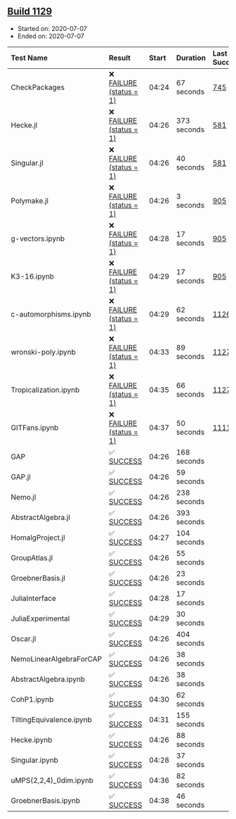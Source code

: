 ## [Build 1129](https://oscarci.mathematik.uni-kl.de/job/oscar-julia-1.4/1129/)

* Started on: 2020-07-07
* Ended on: 2020-07-07

| Test Name    | Result | Start | Duration | Last Success | First Failure |
|:-------------|:-------|:------|:---------|:-------------|:--------------|
| CheckPackages | ❌ [FAILURE (status = 1)](https://oscarci.mathematik.uni-kl.de/job/oscar-julia-1.4/1129/artifact/logs/build-1129/CheckPackages.log) | 04:24 | 67 seconds | [745](https://oscarci.mathematik.uni-kl.de/job/oscar-julia-1.4/745/) | [746](https://oscarci.mathematik.uni-kl.de/job/oscar-julia-1.4/746/) |
| Hecke.jl | ❌ [FAILURE (status = 1)](https://oscarci.mathematik.uni-kl.de/job/oscar-julia-1.4/1129/artifact/logs/build-1129/Hecke.jl.log) | 04:26 | 373 seconds | [581](https://oscarci.mathematik.uni-kl.de/job/oscar-julia-1.4/581/) | [582](https://oscarci.mathematik.uni-kl.de/job/oscar-julia-1.4/582/) |
| Singular.jl | ❌ [FAILURE (status = 1)](https://oscarci.mathematik.uni-kl.de/job/oscar-julia-1.4/1129/artifact/logs/build-1129/Singular.jl.log) | 04:26 | 40 seconds | [581](https://oscarci.mathematik.uni-kl.de/job/oscar-julia-1.4/581/) | [582](https://oscarci.mathematik.uni-kl.de/job/oscar-julia-1.4/582/) |
| Polymake.jl | ❌ [FAILURE (status = 1)](https://oscarci.mathematik.uni-kl.de/job/oscar-julia-1.4/1129/artifact/logs/build-1129/Polymake.jl.log) | 04:26 | 3 seconds | [905](https://oscarci.mathematik.uni-kl.de/job/oscar-julia-1.4/905/) | [907](https://oscarci.mathematik.uni-kl.de/job/oscar-julia-1.4/907/) |
| g-vectors.ipynb | ❌ [FAILURE (status = 1)](https://oscarci.mathematik.uni-kl.de/job/oscar-julia-1.4/1129/artifact/logs/build-1129/g-vectors.ipynb.log) | 04:28 | 17 seconds | [905](https://oscarci.mathematik.uni-kl.de/job/oscar-julia-1.4/905/) | [907](https://oscarci.mathematik.uni-kl.de/job/oscar-julia-1.4/907/) |
| K3-16.ipynb | ❌ [FAILURE (status = 1)](https://oscarci.mathematik.uni-kl.de/job/oscar-julia-1.4/1129/artifact/logs/build-1129/K3-16.ipynb.log) | 04:29 | 17 seconds | [905](https://oscarci.mathematik.uni-kl.de/job/oscar-julia-1.4/905/) | [907](https://oscarci.mathematik.uni-kl.de/job/oscar-julia-1.4/907/) |
| c-automorphisms.ipynb | ❌ [FAILURE (status = 1)](https://oscarci.mathematik.uni-kl.de/job/oscar-julia-1.4/1129/artifact/logs/build-1129/c-automorphisms.ipynb.log) | 04:29 | 62 seconds | [1126](https://oscarci.mathematik.uni-kl.de/job/oscar-julia-1.4/1126/) | [1127](https://oscarci.mathematik.uni-kl.de/job/oscar-julia-1.4/1127/) |
| wronski-poly.ipynb | ❌ [FAILURE (status = 1)](https://oscarci.mathematik.uni-kl.de/job/oscar-julia-1.4/1129/artifact/logs/build-1129/wronski-poly.ipynb.log) | 04:33 | 89 seconds | [1127](https://oscarci.mathematik.uni-kl.de/job/oscar-julia-1.4/1127/) | [1128](https://oscarci.mathematik.uni-kl.de/job/oscar-julia-1.4/1128/) |
| Tropicalization.ipynb | ❌ [FAILURE (status = 1)](https://oscarci.mathematik.uni-kl.de/job/oscar-julia-1.4/1129/artifact/logs/build-1129/Tropicalization.ipynb.log) | 04:35 | 66 seconds | [1127](https://oscarci.mathematik.uni-kl.de/job/oscar-julia-1.4/1127/) | [1128](https://oscarci.mathematik.uni-kl.de/job/oscar-julia-1.4/1128/) |
| GITFans.ipynb | ❌ [FAILURE (status = 1)](https://oscarci.mathematik.uni-kl.de/job/oscar-julia-1.4/1129/artifact/logs/build-1129/GITFans.ipynb.log) | 04:37 | 50 seconds | [1111](https://oscarci.mathematik.uni-kl.de/job/oscar-julia-1.4/1111/) | [1112](https://oscarci.mathematik.uni-kl.de/job/oscar-julia-1.4/1112/) |
| GAP | ✅ [SUCCESS](https://oscarci.mathematik.uni-kl.de/job/oscar-julia-1.4/1129/artifact/logs/build-1129/GAP.log) | 04:26 | 168 seconds |  |  |
| GAP.jl | ✅ [SUCCESS](https://oscarci.mathematik.uni-kl.de/job/oscar-julia-1.4/1129/artifact/logs/build-1129/GAP.jl.log) | 04:26 | 59 seconds |  |  |
| Nemo.jl | ✅ [SUCCESS](https://oscarci.mathematik.uni-kl.de/job/oscar-julia-1.4/1129/artifact/logs/build-1129/Nemo.jl.log) | 04:26 | 238 seconds |  |  |
| AbstractAlgebra.jl | ✅ [SUCCESS](https://oscarci.mathematik.uni-kl.de/job/oscar-julia-1.4/1129/artifact/logs/build-1129/AbstractAlgebra.jl.log) | 04:26 | 393 seconds |  |  |
| HomalgProject.jl | ✅ [SUCCESS](https://oscarci.mathematik.uni-kl.de/job/oscar-julia-1.4/1129/artifact/logs/build-1129/HomalgProject.jl.log) | 04:27 | 104 seconds |  |  |
| GroupAtlas.jl | ✅ [SUCCESS](https://oscarci.mathematik.uni-kl.de/job/oscar-julia-1.4/1129/artifact/logs/build-1129/GroupAtlas.jl.log) | 04:26 | 55 seconds |  |  |
| GroebnerBasis.jl | ✅ [SUCCESS](https://oscarci.mathematik.uni-kl.de/job/oscar-julia-1.4/1129/artifact/logs/build-1129/GroebnerBasis.jl.log) | 04:26 | 23 seconds |  |  |
| JuliaInterface | ✅ [SUCCESS](https://oscarci.mathematik.uni-kl.de/job/oscar-julia-1.4/1129/artifact/logs/build-1129/JuliaInterface.log) | 04:28 | 17 seconds |  |  |
| JuliaExperimental | ✅ [SUCCESS](https://oscarci.mathematik.uni-kl.de/job/oscar-julia-1.4/1129/artifact/logs/build-1129/JuliaExperimental.log) | 04:29 | 30 seconds |  |  |
| Oscar.jl | ✅ [SUCCESS](https://oscarci.mathematik.uni-kl.de/job/oscar-julia-1.4/1129/artifact/logs/build-1129/Oscar.jl.log) | 04:26 | 404 seconds |  |  |
| NemoLinearAlgebraForCAP | ✅ [SUCCESS](https://oscarci.mathematik.uni-kl.de/job/oscar-julia-1.4/1129/artifact/logs/build-1129/NemoLinearAlgebraForCAP.log) | 04:26 | 38 seconds |  |  |
| AbstractAlgebra.ipynb | ✅ [SUCCESS](https://oscarci.mathematik.uni-kl.de/job/oscar-julia-1.4/1129/artifact/logs/build-1129/AbstractAlgebra.ipynb.log) | 04:26 | 38 seconds |  |  |
| CohP1.ipynb | ✅ [SUCCESS](https://oscarci.mathematik.uni-kl.de/job/oscar-julia-1.4/1129/artifact/logs/build-1129/CohP1.ipynb.log) | 04:30 | 62 seconds |  |  |
| TiltingEquivalence.ipynb | ✅ [SUCCESS](https://oscarci.mathematik.uni-kl.de/job/oscar-julia-1.4/1129/artifact/logs/build-1129/TiltingEquivalence.ipynb.log) | 04:31 | 155 seconds |  |  |
| Hecke.ipynb | ✅ [SUCCESS](https://oscarci.mathematik.uni-kl.de/job/oscar-julia-1.4/1129/artifact/logs/build-1129/Hecke.ipynb.log) | 04:26 | 88 seconds |  |  |
| Singular.ipynb | ✅ [SUCCESS](https://oscarci.mathematik.uni-kl.de/job/oscar-julia-1.4/1129/artifact/logs/build-1129/Singular.ipynb.log) | 04:28 | 37 seconds |  |  |
| uMPS(2,2,4)_0dim.ipynb | ✅ [SUCCESS](https://oscarci.mathematik.uni-kl.de/job/oscar-julia-1.4/1129/artifact/logs/build-1129/uMPS-2-2-4-_0dim.ipynb.log) | 04:36 | 82 seconds |  |  |
| GroebnerBasis.ipynb | ✅ [SUCCESS](https://oscarci.mathematik.uni-kl.de/job/oscar-julia-1.4/1129/artifact/logs/build-1129/GroebnerBasis.ipynb.log) | 04:38 | 46 seconds |  |  |
